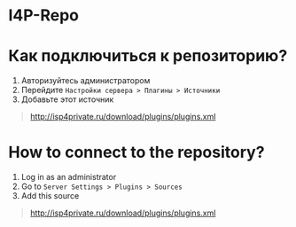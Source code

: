 # I4P-Repo

# Как подключиться к репозиторию?
1. Авторизуйтесь администратором
2. Перейдите `Настройки сервера > Плагины > Источники`
3. Добавьте этот источник
> http://isp4private.ru/download/plugins/plugins.xml

# How to connect to the repository?
1. Log in as an administrator
2. Go to `Server Settings > Plugins > Sources`
3. Add this source
> http://isp4private.ru/download/plugins/plugins.xml
